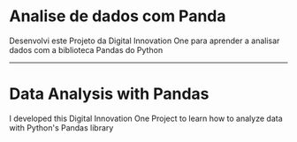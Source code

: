 # Analise de dados com Panda


Desenvolvi este Projeto da Digital Innovation One para aprender a analisar dados com a biblioteca Pandas do Python
____________________

# Data Analysis with Pandas


I developed this Digital Innovation One Project to learn how to analyze data with Python's Pandas library
